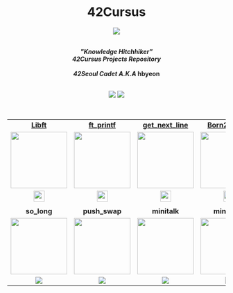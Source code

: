 <div align=center >
<h1>42Cursus</h1>
<a href="https://github.com/h-beeen/42cursus/"><img src="https://user-images.githubusercontent.com/112257466/214565670-9aaf84d6-44d0-42d8-bf36-26ee5b901cf1.png"/></a>
</div>
<br/>


<p align="center">
	<b><i>"Knowledge Hitchhiker"<br/>
  	42Cursus Projects Repository</br></br>
	42Seoul Cadet A.K.A</i> hbyeon</br></br>
</p>
	<p align="center">
	<img src="https://img.shields.io/badge/lv_1.47-007396?style=for-the-badge&logo=42&label=level&logoColor=white&color=darkgreen"> <img src="https://img.shields.io/badge/2022&brvbar;11&brvbar;07-007396?style=for-the-badge&logo=Starship&label=joined&logoColor=white&color=black">
	</p>

<br/>

<table align="center">

<tr>
<td align="center"><a href="https://github.com/h-beeen/42cursus/tree/master/libft"><b>Libft</b></td>
<td align="center"><a href="https://github.com/h-beeen/42cursus/tree/master/ft_printf"><b>ft_printf</b></td>
<td align="center"><a href="https://github.com/h-beeen/42cursus/tree/master/get_next_line"><b>get_next_line</b></td>
<td align="center"><a href="https://github.com/h-beeen/42cursus/tree/master/Born2beroot"><b>Born2beroot</b></td>
</tr>

<tr>
<td align ="center"><a href="https://github.com/h-beeen/42cursus/tree/master/libft"><img src="https://user-images.githubusercontent.com/112257466/213332349-fbcc97f6-2e2d-472c-8ef9-a015662a2fdb.png" width="130px"></td></a>

<td align="center"><a href="https://github.com/h-beeen/42cursus/tree/master/ft_printf"><img src="https://user-images.githubusercontent.com/112257466/213344355-43c9c104-b71f-4e25-96ab-51bb15efcb74.png" width="130px"></a></td>
<td align="center"><a href="https://github.com/h-beeen/42cursus/tree/master/get_next_line"><img src="https://user-images.githubusercontent.com/112257466/213332345-c1755de6-ee52-4b60-b8aa-2c4c1bece0f4.png" width="130px"></a></td>
<td align="center"><a href="https://github.com/h-beeen/42cursus/tree/master/Born2beroot"><img src="https://user-images.githubusercontent.com/112257466/213655986-3d4c668b-c3f2-4191-b8dd-4b20794a1e69.png" width="130px"></a></td>

<tr>
<td align=center><img src="https://img.shields.io/github/directory-file-count/h-beeen/42Cursus/libft/libft?logo=c&style=for-the-badge" height=25/></td>
<td align=center><img src="https://img.shields.io/github/directory-file-count/h-beeen/42Cursus/ft_printf/ft_printf?logo=c&style=for-the-badge" height=25/></td>
<td align=center><img src="https://img.shields.io/github/directory-file-count/h-beeen/42Cursus/get_next_line/get_next_line?logo=c&style=for-the-badge" height=25/></td>
<td align=center><img src="https://img.shields.io/badge/On-going-007396?style=for-the-badge&logo=42&logoColor=white&color=darkgreen" height=25></td>
</tr>


<tr>
<td colspan=4></td>
</tr>

<tr>
<td align="center"><b>so_long</b></td>
<td align="center"><b>push_swap</b></td>
<td align="center"><b>minitalk</b></td>
<td align="center"><b>minishell</b></td>
</tr>

<tr>
<td align=center><img src="https://user-images.githubusercontent.com/112257466/214543593-e3a47ed6-e31f-414e-ade0-fba1cee17371.png" width=130px><br/></td>
<td align=center><img src="https://user-images.githubusercontent.com/112257466/214543615-812bc032-e1f8-41d5-b4de-c82316447778.png" width=130px><br/></td></td>
<td align=center><img src="https://user-images.githubusercontent.com/112257466/214543836-5a3bb6ab-31bd-4872-87bf-4b3a3cf734f6.png" width=130px><br/></td>
<td align=center><img src="https://user-images.githubusercontent.com/112257466/214543646-2bacf803-3a50-4b10-a40d-e85b777eedaf.png" width=130px><br/></td>
</tr>

<tr>
<td align=center><img src="https://img.shields.io/badge/to-do-007396?style=for-the-badge&logo=42&logoColor=white&color=darkred"></td>
<td align=center><img src="https://img.shields.io/badge/to-do-007396?style=for-the-badge&logo=42&logoColor=white&color=darkred"></td>
<td align=center><img src="https://img.shields.io/badge/to-do-007396?style=for-the-badge&logo=42&logoColor=white&color=darkred"></td>
<td align=center><img src="https://img.shields.io/badge/to-do-007396?style=for-the-badge&logo=42&logoColor=white&color=darkred"></td>
</tr>


<!-- <tr>
<td align ="center"><a href="https://github.com/h-beeen/42cursus/tree/master/so_long"><img src="https://user-images.githubusercontent.com/112257466/213670100-d03d61dc-9005-490f-a15e-8be0520c3b90.png" width="100px"></a><br/>Circle 2</td>


</tr>
<tr>
<td align="center"><b>C99</b></td>
</tr>
<tr>
<td align="center" rowspan=2>🏃‍♂️</td>
</tr> -->

</table>
